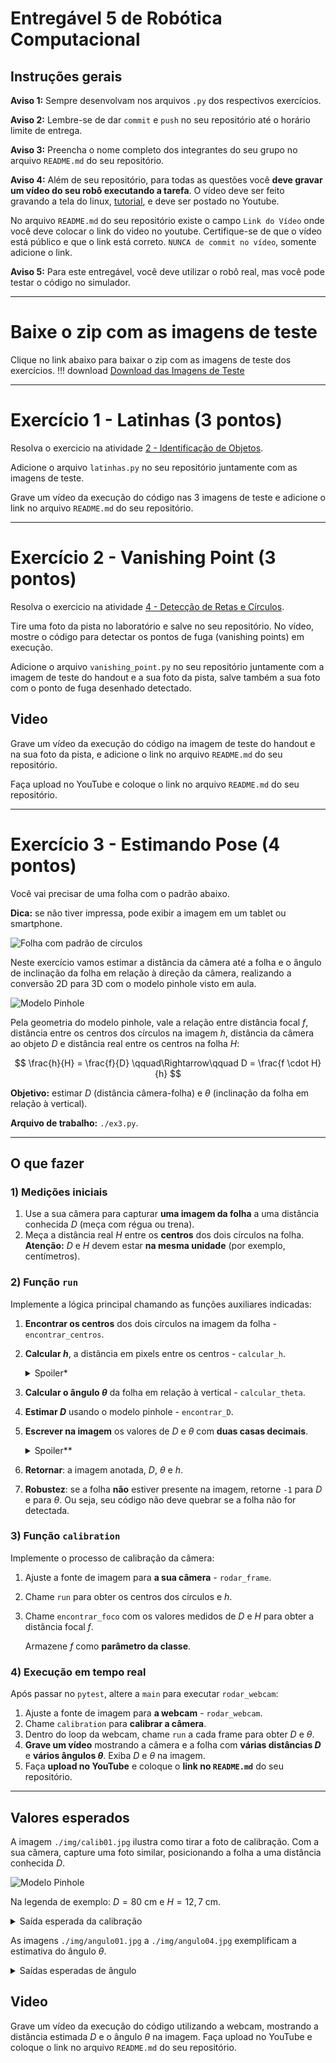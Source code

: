 # Entregável 5 de Robótica Computacional

## Instruções gerais

**Aviso 1:** Sempre desenvolvam nos arquivos `.py` dos respectivos exercícios.

**Aviso 2:** Lembre-se de dar `commit` e `push` no seu repositório até o horário limite de entrega.

**Aviso 3:** Preencha o nome completo dos integrantes do seu grupo no arquivo `README.md` do seu repositório.

**Aviso 4:** Além de seu repositório, para todas as questões você **deve gravar um vídeo do seu robô executando a tarefa**. O vídeo deve ser feito gravando a tela do linux, [tutorial](https://insper.github.io/robotica-computacional/screen_record/), e deve ser postado no Youtube. 

No arquivo `README.md` do seu repositório existe o campo `Link do Vídeo` onde você deve colocar o link do video no youtube. Certifique-se de que o vídeo está público e que o link está correto. `NUNCA de commit no vídeo`, somente adicione o link.

**Aviso 5:** Para este entregável, você deve utilizar o robô real, mas você pode testar o código no simulador.

---

# Baixe o zip com as imagens de teste
Clique no link abaixo para baixar o zip com as imagens de teste dos exercícios.
!!! download
    [Download das Imagens de Teste](fig_aps5.zip)

---

# Exercício 1 - Latinhas (3 pontos)
Resolva o exercicio na atividade [2 - Identificação de Objetos](https://insper.github.io/robotica-computacional/modulos/05-visao-p2/atividades/2-identificacao/).

Adicione o arquivo `latinhas.py` no seu repositório juntamente com as imagens de teste.

Grave um vídeo da execução do código nas 3 imagens de teste e adicione o link no arquivo `README.md` do seu repositório.

---

# Exercício 2 - Vanishing Point (3 pontos)

Resolva o exercicio na atividade [4 - Detecção de Retas e Círculos](https://insper.github.io/robotica-computacional/modulos/05-visao-p2/atividades/4-retas-circulos/).

Tire uma foto da pista no laboratório e salve no seu repositório. No vídeo, mostre o código para detectar os pontos de fuga (vanishing points) em execução.

Adicione o arquivo `vanishing_point.py` no seu repositório juntamente com a imagem de teste do handout e a sua foto da pista, salve também a sua foto com o ponto de fuga desenhado detectado.

## Video
Grave um vídeo da execução do código na imagem de teste do handout e na sua foto da pista, e adicione o link no arquivo `README.md` do seu repositório.

Faça upload no YouTube e coloque o link no arquivo `README.md` do seu repositório.

---

# Exercício 3 - Estimando Pose (4 pontos)

Você vai precisar de uma folha com o padrão abaixo.

**Dica:** se não tiver impressa, pode exibir a imagem em um tablet ou smartphone.

![Folha com padrão de círculos](figs/folha_atividade.png)

Neste exercício vamos estimar a distância da câmera até a folha e o ângulo de inclinação da folha em relação à direção da câmera, realizando a conversão 2D para 3D com o modelo pinhole visto em aula.

![Modelo Pinhole](figs/pinhole.png)

Pela geometria do modelo pinhole, vale a relação entre distância focal $f$, distância entre os centros dos círculos na imagem $h$, distância da câmera ao objeto $D$ e distância real entre os centros na folha $H$:

$$
\frac{h}{H} = \frac{f}{D}
\qquad\Rightarrow\qquad
D = \frac{f \cdot H}{h}
$$

**Objetivo:** estimar $D$ (distância câmera-folha) e $\theta$ (inclinação da folha em relação à vertical).

**Arquivo de trabalho:** `./ex3.py`.

---

## O que fazer

### 1) Medições iniciais

1. Use a sua câmera para capturar **uma imagem da folha** a uma distância conhecida $D$ (meça com régua ou trena).
2. Meça a distância real $H$ entre os **centros** dos dois círculos na folha.
   **Atenção:** $D$ e $H$ devem estar **na mesma unidade** (por exemplo, centímetros).

### 2) Função `run`

Implemente a lógica principal chamando as funções auxiliares indicadas:

1. **Encontrar os centros** dos dois círculos na imagem da folha - `encontrar_centros`.
2. **Calcular $h$**, a distância em pixels entre os centros - `calcular_h`.

   <details>
   <summary>Spoiler*</summary>
   Distância entre os centros: \(h = \sqrt{(x_1 - x_2)^2 + (y_1 - y_2)^2}\)
   </details>
3. **Calcular o ângulo $\theta$** da folha em relação à vertical - `calcular_theta`.
4. **Estimar $D$** usando o modelo pinhole - `encontrar_D`.
5. **Escrever na imagem** os valores de $D$ e $\theta$ com **duas casas decimais**.

   <details>
   <summary>Spoiler**</summary>
   Utilize `cv2.putText` para escrever na imagem.
   </details>
6. **Retornar**: a imagem anotada, $D$, $\theta$ e $h$.
7. **Robustez**: se a folha **não** estiver presente na imagem, retorne `-1` para $D$ e para $\theta$. Ou seja, seu código não deve quebrar se a folha não for detectada.

### 3) Função `calibration`

Implemente o processo de calibração da câmera:

1. Ajuste a fonte de imagem para **a sua câmera** - `rodar_frame`.
2. Chame `run` para obter os centros dos círculos e $h$.
3. Chame `encontrar_foco` com os valores medidos de $D$ e $H$ para obter a distância focal $f$.

   Armazene $f$ como **parâmetro da classe**.

### 4) Execução em tempo real

Após passar no `pytest`, altere a `main` para executar `rodar_webcam`:

1. Ajuste a fonte de imagem para **a webcam** - `rodar_webcam`.
2. Chame `calibration` para **calibrar a câmera**.
3. Dentro do loop da webcam, chame `run` a cada frame para obter $D$ e $\theta$.
4. **Grave um vídeo** mostrando a câmera e a folha com **várias distâncias $D$** e **vários ângulos $\theta$**. Exiba $D$ e $\theta$ na imagem.
5. Faça **upload no YouTube** e coloque o **link no `README.md`** do seu repositório.

---

## Valores esperados

A imagem `./img/calib01.jpg` ilustra como tirar a foto de calibração. Com a sua câmera, capture uma foto similar, posicionando a folha a uma distância conhecida $D$.

![Modelo Pinhole](img/calib01.jpg)

Na legenda de exemplo: $D = 80\ \text{cm}$ e $H = 12{,}7\ \text{cm}$.

<details>
<summary>Saída esperada da calibração</summary>

* Distância entre os círculos na imagem $h$ ≈ **161** pixels
* Distância focal estimada $f$ ≈ **1014.1732283464568**

</details>

As imagens `./img/angulo01.jpg` a `./img/angulo04.jpg` exemplificam a estimativa do ângulo $\theta$.

<details>
<summary>Saídas esperadas de ângulo</summary>

* `angulo01.jpg`: **Ângulo de -0,18 graus**
* `angulo02.jpg`: **Ângulo de -51,98 graus**
* `angulo03.jpg`: **Ângulo de -88,93 graus**
* `angulo04.jpg`: **Ângulo de 118,57 graus**

</details>

## Video 

Grave um vídeo da execução do código utilizando a webcam, mostrando a distância estimada $D$ e o ângulo $\theta$ na imagem. Faça upload no YouTube e coloque o link no arquivo `README.md` do seu repositório.
